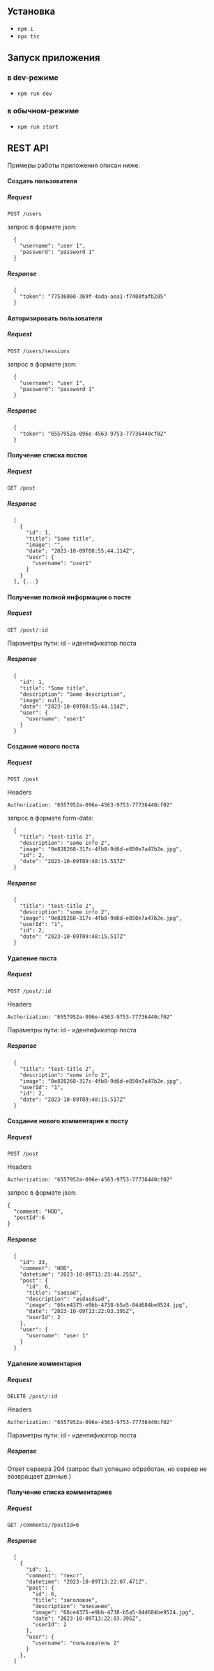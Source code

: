 ## Установка
* `npm i`
* `npx tsc`
## Запуск приложения
### в dev-режиме
* `npm run dev`
### в обычном-режиме
* `npm run start`
## REST API
Примеры работы приложения описан ниже.
#### Создать пользователя
##### Request
`POST /users`

запрос в формате json:
```
  {
    "username": "user 1",
    "password": "password 1"
  }
```

##### Response
```
  {
    "token": "77536060-369f-4ada-aea1-f7408fafb205"
  }
```

#### Авторизировать пользователя
##### Request
`POST /users/sessions`

запрос в формате json:
```
  {
    "username": "user 1",
    "password": "password 1"
  }
```

##### Response
```
  {
    "token": "6557952a-096e-4563-9753-77736440cf02"
  }
```
#### Получение списка постов
##### Request
`GET /post`

##### Response
```
  [
    {
      "id": 1,
      "title": "Some title",
      "image": "",
      "date": "2023-10-09T08:55:44.114Z",
      "user": {
        "username": "user1"
      }
    }
  ], {...}
```
#### Получение полной информации о посте
##### Request
`GET /post/:id`

Параметры пути: id - идентификатор поста
##### Response
```
  {
    "id": 1,
    "title": "Some title",
    "description": "Some description",
    "image": null,
    "date": "2023-10-09T08:55:44.114Z",
    "user": {
      "username": "user1"
    }
  }
```

#### Создание нового поста
##### Request
`POST /post`

Headers 
```
Authorization: "6557952a-096e-4563-9753-77736440cf02"
```

запрос в формате form-data:
```
  {
    "title": "test-title 2",
    "description": "some info 2",
    "image": "0e828268-317c-4fb8-9d6d-e850e7a47b2e.jpg",
    "id": 2,
    "date": "2023-10-09T09:48:15.517Z"
  }
```
##### Response
```
  {
    "title": "test-title 2",
    "description": "some info 2",
    "image": "0e828268-317c-4fb8-9d6d-e850e7a47b2e.jpg",
    "userId": "1",
    "id": 2,
    "date": "2023-10-09T09:48:15.517Z"
  }
```

#### Удаление поста
##### Request
`POST /post/:id`

Headers 
```
Authorization: "6557952a-096e-4563-9753-77736440cf02"
```
Параметры пути: id - идентификатор поста
##### Response
```
  {
    "title": "test-title 2",
    "description": "some info 2",
    "image": "0e828268-317c-4fb8-9d6d-e850e7a47b2e.jpg",
    "userId": "1",
    "id": 2,
    "date": "2023-10-09T09:48:15.517Z"
  }
```

#### Создание нового комментария к посту
##### Request
`POST /post`

Headers 
```
Authorization: "6557952a-096e-4563-9753-77736440cf02"
```

запрос в формате json:
```
{
  "comment: "HDD", 
  "postId":6
}
```
##### Response
```
  {
    "id": 33,
    "comment": "HDD",
    "datetime": "2023-10-09T13:23:44.255Z",
    "post": {
      "id": 6,
      "title": "sadsad",
      "description": "asdasdsad",
      "image": "66ce4375-e9bb-4738-b5a5-84d684be9524.jpg",
      "date": "2023-10-09T13:22:03.395Z",
      "userId": 2
    },
    "user": {
      "username": "user 1"
    }
  }
```

#### Удаление комментария
##### Request
`DELETE /post/:id`

Headers 
```
Authorization: "6557952a-096e-4563-9753-77736440cf02"
```
Параметры пути: id - идентификатор поста
##### Response
Ответ сервера 204 (запрос был успешно обработан, но сервер не возвращает данные.)

#### Получение списка комментариев
##### Request
`GET /comments/?postId=6`

##### Response
```
  [
    {
      "id": 1,
      "comment": "текст",
      "datetime": "2023-10-09T13:22:07.471Z",
      "post": {
        "id": 6,
        "title": "заголовок",
        "description": "описание",
        "image": "66ce4375-e9bb-4738-b5a5-84d684be9524.jpg",
        "date": "2023-10-09T13:22:03.395Z",
        "userId": 2
      },
      "user": {
        "username": "пользователь 2"
      }
    },
  ]
```